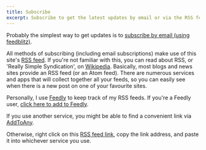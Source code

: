 ```yaml
---
title: Subscribe
excerpt: Subscribe to get the latest updates by email or via the RSS feed.
---
```

Probably the simplest way to get updates is to <a href="https://app.feedblitz.com/f/f.fbz?track={{ site.url | append: '/feed/' | cgi_escape }}" target="_blank">subscribe by email (using feedblitz)</a>.

All methods of subscribing (including email subscriptions) make use of this site's [RSS feed](/feed/). If you're not familiar with this, you can read about RSS, or 'Really Simple Syndication', on [Wikipedia](https://en.wikipedia.org/wiki/RSS). Basically, most blogs and news sites provide an RSS feed (or an Atom feed). There are numerous services and apps that will collect together all your feeds, so you can easily see when there is a new post on one of your favourite sites.

Personally, I use [Feedly](https://feedly.com/) to keep track of my RSS feeds. If you're a Feedly user, <a href="https://feedly.com/i/subscription/feed/{{ site.url | append: '/feed/' | cgi_escape }}" target="_blank">click here to add to Feedly</a>.

If you use another service, you might be able to find a convenient link via <a class="a2a_dd" href="http://www.addtoany.com/subscribe?linkurl={{ site.url | append: '/feed/' | cgi_escape }}&amp;linkname={{ site.name | cgi_escape }}">AddToAny</a>.

Otherwise, right click on this [RSS feed link](/feed/), copy the link address, and paste it into whichever service you use.

<!-- AddToAny BEGIN -->
<script type="text/javascript">
  var a2a_config = a2a_config || {};
  a2a_config.linkname = "{{ site.name }}";
  a2a_config.linkurl = "{{ site.url }}/feed/";
</script>
<script type="text/javascript" src="//static.addtoany.com/menu/feed.js"></script>
<!-- AddToAny END -->
